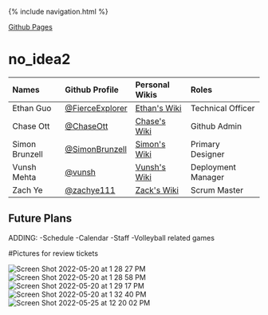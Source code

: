 {% include navigation.html %}

[Github Pages](https://zachye111.github.io/natm2/)

# no_idea2 


| Names | Github Profile | Personal Wikis | Roles | 
| :--- | :--- | :--- | :--- | 
| Ethan Guo  | [@FierceExplorer](https://github.com/FierceExplorer) | [Ethan's Wiki](https://github.com/FierceExplorer/no_idea/wiki/Ethan-Guo-Personal-Wiki) | Technical Officer |
| Chase Ott | [@ChaseOtt](https://github.com/ChaseOtt)| [Chase's Wiki](https://github.com/FierceExplorer/no_idea/wiki/Chase-Ott-Personal-Wiki) | Github Admin
| Simon Brunzell |  [@SimonBrunzell](https://github.com/SimonBrunzell)| [Simon's Wiki](https://github.com/SimonBrunzell/dataStructTri3/wiki)| Primary Designer
| Vunsh Mehta | [@vunsh](https://github.com/vunsh) | [Vunsh's Wiki](https://github.com/FierceExplorer/no_idea/wiki/Vunsh's-personal-wiki) | Deployment Manager
| Zach Ye |  [@zachye111](https://github.com/zachye111)| [Zack's Wiki](https://github.com/FierceExplorer/no_idea/wiki/Zach-Ye-Personal-Wiki) | Scrum Master

## Future Plans

ADDING:
-Schedule
-Calendar
-Staff
-Volleyball related games

#Pictures for review tickets

![Screen Shot 2022-05-20 at 1 28 27 PM](https://user-images.githubusercontent.com/37047405/169605977-af623933-5ba2-4d0f-9c09-7b9583b9395f.png)
![Screen Shot 2022-05-20 at 1 28 58 PM](https://user-images.githubusercontent.com/37047405/169605987-8fd4ceb3-569f-478b-ab82-fcb96b2c5451.png)
![Screen Shot 2022-05-20 at 1 29 17 PM](https://user-images.githubusercontent.com/37047405/169605994-8bbcb459-d9cb-4454-8f32-fa681725b35f.png)
![Screen Shot 2022-05-20 at 1 32 40 PM](https://user-images.githubusercontent.com/37047405/169606365-40704dda-6aa8-4bf1-8bfa-ed1b5de2f4a3.png)
![Screen Shot 2022-05-25 at 12 20 02 PM](https://user-images.githubusercontent.com/37047405/170351021-0ab0cfdd-17f2-4093-92d4-063313795d0c.png)
